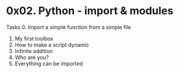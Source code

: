 # 0x02. Python - import & modules

Tasks
0. Import a simple function from a simple file
1. My first toolbox
2. How to make a script dynamic
3. Infinite addition
4. Who are you?
5. Everything can be imported
